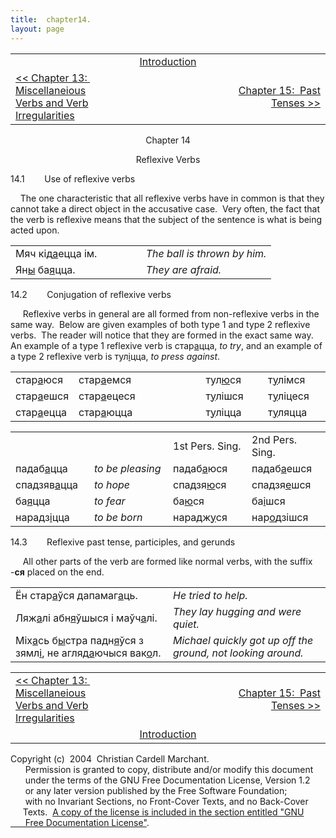 ```yaml
---
title:  chapter14. 
layout: page
---
```



<table>
<colgroup>
<col style="width: 33%" />
<col style="width: 33%" />
<col style="width: 33%" />
</colgroup>
<tbody>
<tr class="odd">
<td><br />
</td>
<td style="text-align: center;"><a href="introduction.html">Introduction</a><br />
</td>
<td style="text-align: right;"><br />
</td>
</tr>
<tr class="even">
<td><a href="chapter13.html">&lt;&lt; Chapter 13:  Miscellaneious Verbs and Verb Irregularities</a><br />
</td>
<td style="text-align: center;"><br />
</td>
<td style="text-align: right;"><a href="chapter15.html">Chapter 15:  Past Tenses &gt;&gt;</a><br />
</td>
</tr>
</tbody>
</table>

  

<div style="text-align: center;">

Chapter 14  
  
Reflexive Verbs  

</div>

  
14.1        Use of reflexive verbs  
  
    The one characteristic that all reflexive verbs have in common is
that they cannot take a direct object in the accusative case.  Very
often, the fact that the verb is reflexive means that the subject of the
sentence is what is being acted upon.  
  

<table>
<colgroup>
<col style="width: 50%" />
<col style="width: 50%" />
</colgroup>
<tbody>
<tr class="odd">
<td>Мяч кід<span style="text-decoration: underline;">а</span>ецца ім.<br />
</td>
<td><span style="font-style: italic;">The ball is thrown by him.</span><br />
</td>
</tr>
<tr class="even">
<td>Ян<span style="text-decoration: underline;">ы</span> ба<span style="text-decoration: underline;">я</span>цца.<br />
</td>
<td><span style="font-style: italic;">They are afraid.</span><br />
</td>
</tr>
</tbody>
</table>

  
  
14.2        Conjugation of reflexive verbs  
  
     Reflexive verbs in general are all formed from non-reflexive verbs
in the same way.  Below are given examples of both type 1 and type 2
reflexive verbs.  The reader will notice that they are formed in the
exact same way.  An example of a type 1 reflexive verb is
стар<span style="text-decoration: underline;">а</span>цца,
<span style="font-style: italic;">to try</span>, and an example of a
type 2 reflexive verb is
тул<span style="text-decoration: underline;">і</span>цца,
<span style="font-style: italic;">to press against</span>.  
  

<table>
<colgroup>
<col style="width: 20%" />
<col style="width: 20%" />
<col style="width: 20%" />
<col style="width: 20%" />
<col style="width: 20%" />
</colgroup>
<tbody>
<tr class="odd">
<td>стар<span style="text-decoration: underline;">а</span>юся<br />
</td>
<td>стар<span style="text-decoration: underline;">а</span>емся<br />
</td>
<td><br />
</td>
<td>тул<span style="text-decoration: underline;">ю</span>ся<br />
</td>
<td>т<span style="text-decoration: underline;">у</span>лімся<br />
</td>
</tr>
<tr class="even">
<td>стар<span style="text-decoration: underline;">а</span>ешся<br />
</td>
<td>стар<span style="text-decoration: underline;">а</span>ецеся<br />
</td>
<td><br />
</td>
<td>т<span style="text-decoration: underline;">у</span>лішся<br />
</td>
<td>т<span style="text-decoration: underline;">у</span>ліцеся<br />
</td>
</tr>
<tr class="odd">
<td>стар<span style="text-decoration: underline;">а</span>ецца<br />
</td>
<td>стар<span style="text-decoration: underline;">а</span>юцца<br />
</td>
<td><br />
</td>
<td>т<span style="text-decoration: underline;">у</span>ліцца<br />
</td>
<td>т<span style="text-decoration: underline;">у</span>ляцца<br />
</td>
</tr>
</tbody>
</table>

  

<table>
<colgroup>
<col style="width: 25%" />
<col style="width: 25%" />
<col style="width: 25%" />
<col style="width: 25%" />
</colgroup>
<tbody>
<tr class="odd">
<td><br />
</td>
<td><br />
</td>
<td>1st Pers. Sing.<br />
</td>
<td>2nd Pers. Sing.<br />
</td>
</tr>
<tr class="even">
<td>падаб<span style="text-decoration: underline;">а</span>цца<br />
</td>
<td><span style="font-style: italic;">to be pleasing</span><br />
</td>
<td>падаб<span style="text-decoration: underline;">а</span>юся<br />
</td>
<td>падаб<span style="text-decoration: underline;">а</span>ешся<br />
</td>
</tr>
<tr class="odd">
<td>спадзяв<span style="text-decoration: underline;">а</span>цца<br />
</td>
<td><span style="font-style: italic;">to hope</span><br />
</td>
<td>спадзя<span style="text-decoration: underline;">ю</span>ся<br />
</td>
<td>спадзя<span style="text-decoration: underline;">е</span>шся<br />
</td>
</tr>
<tr class="even">
<td>ба<span style="text-decoration: underline;">я</span>цца<br />
</td>
<td><span style="font-style: italic;">to fear</span><br />
</td>
<td>ба<span style="text-decoration: underline;">ю</span>ся<br />
</td>
<td>ба<span style="text-decoration: underline;">і</span>шся<br />
</td>
</tr>
<tr class="odd">
<td>нарадз<span style="text-decoration: underline;">і</span>цца<br />
</td>
<td><span style="font-style: italic;">to be born</span><br />
</td>
<td>нарадж<span style="text-decoration: underline;">у</span>ся<br />
</td>
<td>нар<span style="text-decoration: underline;">о</span>дзішся<br />
</td>
</tr>
</tbody>
</table>

  
  
14.3        Reflexive past tense, participles, and gerunds  
  
     All other parts of the verb are formed like normal verbs, with the
suffix -<span style="font-weight: bold;">ся</span> placed on the end.  
  

<table>
<colgroup>
<col style="width: 50%" />
<col style="width: 50%" />
</colgroup>
<tbody>
<tr class="odd">
<td>Ён стар<span style="text-decoration: underline;">а</span>ўся дапамаг<span style="text-decoration: underline;">а</span>ць.<br />
</td>
<td><span style="font-style: italic;">He tried to help.</span><br />
</td>
</tr>
<tr class="even">
<td>Ляж<span style="text-decoration: underline;">а</span>лі абн<span style="text-decoration: underline;">я</span>ўшыся і маўч<span style="text-decoration: underline;">а</span>лі.<br />
</td>
<td><span style="font-style: italic;">They lay hugging and were quiet.</span><br />
</td>
</tr>
<tr class="odd">
<td>Міх<span style="text-decoration: underline;">а</span>сь б<span style="text-decoration: underline;">ы</span>стра падн<span style="text-decoration: underline;">я</span>ўся з зямл<span style="text-decoration: underline;">і</span>, не агляд<span style="text-decoration: underline;">а</span>ючыся вак<span style="text-decoration: underline;">о</span>л.<br />
</td>
<td><span style="font-style: italic;">Michael quickly got up off the ground, not looking around.</span><br />
</td>
</tr>
</tbody>
</table>

  
  

<table>
<colgroup>
<col style="width: 33%" />
<col style="width: 33%" />
<col style="width: 33%" />
</colgroup>
<tbody>
<tr class="odd">
<td><a href="chapter13.html">&lt;&lt; Chapter 13:  Miscellaneious Verbs and Verb Irregularities</a></td>
<td style="text-align: center;"><br />
</td>
<td style="text-align: right;"><a href="chapter15.html">Chapter 15:  Past Tenses &gt;&gt;</a><a href="file:///Users/chris/vitba.org/fofmb/chapter14.html"></a></td>
</tr>
<tr class="even">
<td><br />
</td>
<td style="text-align: center;"><a href="introduction.html">Introduction</a><br />
</td>
<td style="text-align: right;"><br />
</td>
</tr>
</tbody>
</table>

  
  
  
  
  
  
  
  
  
  
  
  
  
  
  
  
  
  
  
  
  
  
  
  
Copyright (c)  2004  Christian Cardell Marchant.  
      Permission is granted to copy, distribute and/or modify this
document  
      under the terms of the GNU Free Documentation License, Version
1.2  
      or any later version published by the Free Software Foundation;  
      with no Invariant Sections, no Front-Cover Texts, and no
Back-Cover  
     Texts.  [A copy of the license is included in the section entitled
"GNU  
      Free Documentation License"](gnufreedl.html).
